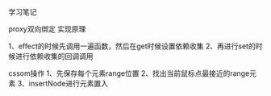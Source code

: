 学习笔记

proxy双向绑定 实现原理

1、effect的时候先调用一遍函数，然后在get时候设置依赖收集
2、再进行set的时候进行依赖收集的回调调用

cssom操作
1、先保存每个元素range位置
2、找出当前鼠标点最接近的range元素
3、insertNode进行元素置入